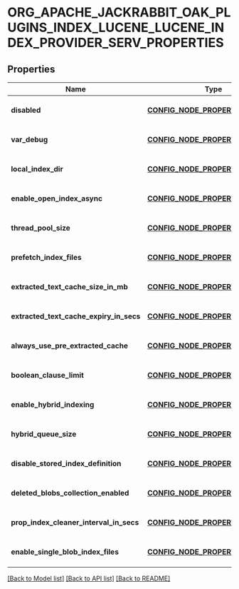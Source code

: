# ORG_APACHE_JACKRABBIT_OAK_PLUGINS_INDEX_LUCENE_LUCENE_INDEX_PROVIDER_SERV_PROPERTIES

## Properties
Name | Type | Description | Notes
------------ | ------------- | ------------- | -------------
**disabled** | [**CONFIG_NODE_PROPERTY_BOOLEAN**](configNodePropertyBoolean.md) |  | [optional] [default to null]
**var_debug** | [**CONFIG_NODE_PROPERTY_BOOLEAN**](configNodePropertyBoolean.md) |  | [optional] [default to null]
**local_index_dir** | [**CONFIG_NODE_PROPERTY_STRING**](configNodePropertyString.md) |  | [optional] [default to null]
**enable_open_index_async** | [**CONFIG_NODE_PROPERTY_BOOLEAN**](configNodePropertyBoolean.md) |  | [optional] [default to null]
**thread_pool_size** | [**CONFIG_NODE_PROPERTY_INTEGER**](configNodePropertyInteger.md) |  | [optional] [default to null]
**prefetch_index_files** | [**CONFIG_NODE_PROPERTY_BOOLEAN**](configNodePropertyBoolean.md) |  | [optional] [default to null]
**extracted_text_cache_size_in_mb** | [**CONFIG_NODE_PROPERTY_INTEGER**](configNodePropertyInteger.md) |  | [optional] [default to null]
**extracted_text_cache_expiry_in_secs** | [**CONFIG_NODE_PROPERTY_INTEGER**](configNodePropertyInteger.md) |  | [optional] [default to null]
**always_use_pre_extracted_cache** | [**CONFIG_NODE_PROPERTY_BOOLEAN**](configNodePropertyBoolean.md) |  | [optional] [default to null]
**boolean_clause_limit** | [**CONFIG_NODE_PROPERTY_INTEGER**](configNodePropertyInteger.md) |  | [optional] [default to null]
**enable_hybrid_indexing** | [**CONFIG_NODE_PROPERTY_BOOLEAN**](configNodePropertyBoolean.md) |  | [optional] [default to null]
**hybrid_queue_size** | [**CONFIG_NODE_PROPERTY_INTEGER**](configNodePropertyInteger.md) |  | [optional] [default to null]
**disable_stored_index_definition** | [**CONFIG_NODE_PROPERTY_BOOLEAN**](configNodePropertyBoolean.md) |  | [optional] [default to null]
**deleted_blobs_collection_enabled** | [**CONFIG_NODE_PROPERTY_BOOLEAN**](configNodePropertyBoolean.md) |  | [optional] [default to null]
**prop_index_cleaner_interval_in_secs** | [**CONFIG_NODE_PROPERTY_INTEGER**](configNodePropertyInteger.md) |  | [optional] [default to null]
**enable_single_blob_index_files** | [**CONFIG_NODE_PROPERTY_BOOLEAN**](configNodePropertyBoolean.md) |  | [optional] [default to null]

[[Back to Model list]](../README.md#documentation-for-models) [[Back to API list]](../README.md#documentation-for-api-endpoints) [[Back to README]](../README.md)


